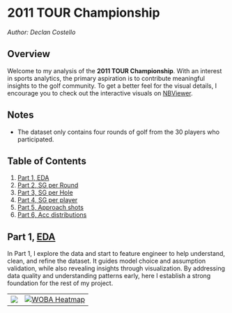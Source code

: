 # **2011 TOUR Championship**
*Author: Declan Costello*

## **Overview**

Welcome to my analysis of the **2011 TOUR Championship**. With an interest in sports analytics, the primary aspiration is to contribute meaningful insights to the golf community. To get a better feel for the visual details, I encourage you to check out the interactive visuals on  [NBViewer](https://nbviewer.org/github/dec1costello/Baseball/blob/main/Distance-Predictor/).

## **Notes**

- The dataset only contains four rounds of golf from the 30 players who participated.

## **Table of Contents**

1. [Part 1, EDA](https://nbviewer.org/github/dec1costello/Baseball/blob/main/Distance-Predictor/Distance-Predictor-Part-1/Distance-Predictor-Part-1.ipynb)
2. [Part 2, SG per Round](https://nbviewer.org/github/dec1costello/Baseball/blob/main/Distance-Predictor/Distance-Predictor-Part-2/Distance-Predictor-Part-2.ipynb)
3. [Part 3, SG per Hole](https://nbviewer.org/github/dec1costello/Baseball/tree/main/Distance-Predictor/Distance-Predictor-Part-3/)
4. [Part 4, SG per player]()
5. [Part 5, Approach shots](https://nbviewer.org/github/dec1costello/Baseball/tree/main/Distance-Predictor/Distance-Predictor-Part-4/)
6. [Part 6, Acc distributions](https://nbviewer.org/github/dec1costello/Baseball/tree/main/Distance-Predictor/Distance-Predictor-Part-5/)


## **Part 1, [EDA](https://nbviewer.org/github/dec1costello/Baseball/blob/main/Distance-Predictor/Distance-Predictor-Part-1/Distance-Predictor-Part-1.ipynb)**

In Part 1, I explore the data and start to feature engineer to help understand, clean, and refine the dataset. It guides model choice and assumption validation, while also revealing insights through visualization. By addressing data quality and understanding patterns early, here I establish a strong foundation for the rest of my project.

<table>

<tbody>
  <tr>
    <td>
      <a href="https://nbviewer.org/github/dec1costello/Baseball/blob/main/Distance-Predictor/Distance-Predictor-Part-1.ipynb">
        <img src="https://github.com/dec1costello/Golf/assets/79241861/c0c4d275-2596-49ee-b515-b8794c7bead9" />
      </a>
    </td>
    <td>
      <a href="https://nbviewer.org/github/dec1costello/Baseball/blob/main/Distance-Predictor/Distance-Predictor-Part-2.ipynb">
        <img src="https://github.com/dec1costello/Golf/assets/79241861/c0c4d275-2596-49ee-b515-b8794c7bead9" alt="WOBA Heatmap" />
      </a>
    </td>
</tr>
</tbody>
</table>

